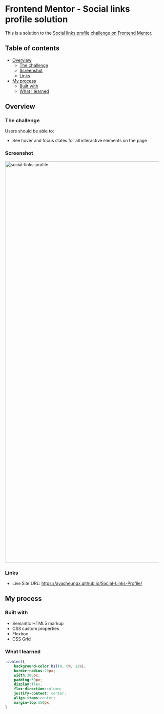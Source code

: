 # Frontend Mentor - Social links profile solution

This is a solution to the [Social links profile challenge on Frontend Mentor](https://www.frontendmentor.io/challenges/social-links-profile-UG32l9m6dQ). 
## Table of contents

- [Overview](#overview)
  - [The challenge](#the-challenge)
  - [Screenshot](#screenshot)
  - [Links](#links)
- [My process](#my-process)
  - [Built with](#built-with)
  - [What I learned](#what-i-learned)

## Overview

### The challenge

Users should be able to:

- See hover and focus states for all interactive elements on the page

### Screenshot
<img width="1314" alt="social-links-profile" src="https://github.com/user-attachments/assets/24aa38a6-abbc-479d-89a5-b821020b87b6">

### Links

- Live Site URL: https://avacheungx.github.io/Social-Links-Profile/

## My process

### Built with

- Semantic HTML5 markup
- CSS custom properties
- Flexbox
- CSS Grid

### What I learned

```css
.content{
    background-color:hsl(0, 0%, 12%);
    border-radius:20px;
    width:300px;
    padding:30px;
    display:flex;
    flex-direction:column;
    justify-content: center;
    align-items:center;
    margin-top:150px;
}
```
